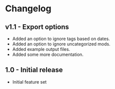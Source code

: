 # Changelog

## v1.1 - Export options
- Added an option to ignore tags based on dates.
- Added an option to ignore uncategorized mods.
- Added example output files.
- Added some more documentation.

## 1.0 - Initial release
- Initial feature set

